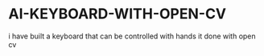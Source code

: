 # AI-KEYBOARD-WITH-OPEN-CV
i have built a keyboard that can be controlled with hands it done with open cv 

